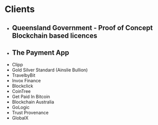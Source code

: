 # Clients

* ## Queensland Government - Proof of Concept Blockchain based licences
* ## The Payment App
* Clipp
* Gold Silver Standard (Ainslie Bullion)
* TravelbyBit
* Invox Finance
* Blockclick
* CoinTree
* Get Paid In Bitcoin
* Blockchain Australia
* GoLogic
* Trust Provenance
* GlobalX
